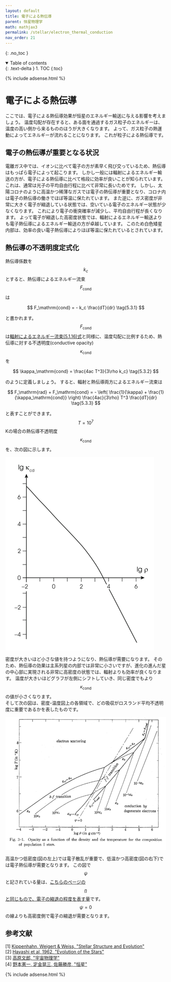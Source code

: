 ```yaml
---
layout: default
title: 電子による熱伝導
parent: 恒星物理学
math: mathjax3
permalink: /stellar/electron_thermal_conduction
nav_order: 21
---
```


{: .no_toc }

<details open markdown="block">
  <summary>
    Table of contents
  </summary>
  {: .text-delta }
1. TOC
{:toc}
</details>

{% include adsense.html %} 

# 電子による熱伝導

ここでは、電子による熱伝導効果が恒星のエネルギー輸送に与える影響を考えましょう。
温度勾配が存在すると、ある面を通過するガス粒子のエネルギーは、温度の高い側から来るもののほうが大きくなります。
よって、ガス粒子の熱運動によってエネルギーが流れることになります。
これが粒子による熱伝導です。

## 電子の熱伝導が重要となる状況

電離ガス中では、イオンに比べて電子の方が素早く飛び交っているため、熱伝導はもっぱら電子によって起こります。
しかし一般には輻射によるエネルギー輸送の方が、電子による熱伝導に比べて格段に効率が良いことが知られています。
これは、通常は光子の平均自由行程に比べて非常に長いためです。
しかし、太陽コロナのように高温かつ稀薄なガスでは電子の熱伝導が重要となり、コロナ内は電子の熱伝導の働きでほぼ等温に保たれています。
また逆に、ガス密度が非常に大きく電子が縮退している状態では、空いている電子のエネルギー状態が少なくなります。
これにより電子の衝突確率が減少し、平均自由行程が長くなります。
よって電子が縮退した高密度状態では、輻射によるエネルギー輸送よりも電子熱伝導によるエネルギー輸送の方が卓越しています。
このため白色矮星内部は、効率の良い電子熱伝導によりほぼ等温に保たれているとされています。  

## 熱伝導の不透明度定式化

熱伝導係数を$$k_c$$とすると、熱伝導によるエネルギー流束$$F_\mathrm{cond}$$は

$$
F_\mathrm{cond} 
= - k_c \frac{dT}{dr} \tag{5.3.1}
$$

と書かれます。
$$F_\mathrm{cond}$$は[輻射によるエネルギー流束(5.1.16)式](/stellar/radiative_energy_transfer#輻射流束-radiative-flux)と同様に、温度勾配に比例するため、熱伝導に対する不透明度(conductive opacity) $$\kappa_\mathrm{cond}$$を

$$
\kappa_\mathrm{cond} 
= \frac{4ac T^3}{3\rho k_c} \tag{5.3.2}
$$

のように定義しましょう。
すると、輻射と熱伝導両方によるエネルギー流束は

$$
F_\mathrm{rad} + F_\mathrm{cond} 
= - \left( \frac{1}{\kappa} + \frac{1}{\kappa_\mathrm{cond}} \right) \frac{4ac}{3\rho} T^3 \frac{dT}{dr} \tag{5.3.3}
$$

と表すことができます。  
$$T=10^7$$Kの場合の熱伝導不透明度$$\kappa_\mathrm{cond}$$を、次の図に示します。

![](/assets/images/stellar/electron_thermal_conduction_01.png)

密度が大きいほど小さな値を持つようになり、熱伝導が需要になります。
そのため、熱伝導の効果は主系列星の内部では非常に小さいですが、進化の進んだ星の中心部に実現される非常に高密度の状態では、輻射よりも効率が良くなります。
温度が大きいほどグラフが左側にシフトしていき、同じ密度でもより$$\kappa_\mathrm{cond}$$の値が小さくなります。  
そして次の図は、密度-温度図上の各領域で、どの吸収がロスランド平均不透明度に重要であるかを表したものです。

![](/assets/images/stellar/electron_thermal_conduction_02.png)

高温かつ低密度(図の左上)では電子散乱が重要で、低温かつ高密度(図の右下)では電子熱伝導が需要となります。
この図で$$\psi$$と記されている量は、[こちらのページの$$\eta$$と同じもので、電子の縮退の程度を表す量](/stellar/lte#状態式-equation-of-state-の一般論)です。
$$\psi=0$$の線よりも高密度側で電子の縮退が需要となります。

## 参考文献

[1] [Kippenhahn, Weigert & Weiss, "Stellar Structure and Evolution"](https://amzn.to/43pXiva)  
[2] [Hayashi et al, 1962, "Evolution of the Stars"](https://academic.oup.com/ptps/article/doi/10.1143/PTPS.22.1/1851117)  
[3] [高原文郎, "宇宙物理学"](https://amzn.to/4bXfKgP)  
[4] [野本憲一, 定金晃三, 佐藤勝彦, "恒星"](https://amzn.to/4kHBvFv)  

{% include adsense.html %} 
